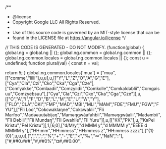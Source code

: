 /**
 * @license
 * Copyright Google LLC All Rights Reserved.
 *
 * Use of this source code is governed by an MIT-style license that can be
 * found in the LICENSE file at https://angular.io/license
 */

// THIS CODE IS GENERATED - DO NOT MODIFY.
  (function(global) {
    global.ng = global.ng || {};
    global.ng.common = global.ng.common || {};
    global.ng.common.locales = global.ng.common.locales || {};
    const u = undefined;
    function plural(val) {
const n = val;

return 5;
}
    global.ng.common.locales['mua'] = ["mua",[["comme","lilli"],u,u],u,[["Y","L","Z","O","A","G","E"],["Cya","Cla","Czi","Cko","Cka","Cga","Cze"],["Com’yakke","Comlaaɗii","Comzyiiɗii","Comkolle","Comkaldǝɓlii","Comgaisuu","Comzyeɓsuu"],["Cya","Cla","Czi","Cko","Cka","Cga","Cze"]],u,[["O","A","I","F","D","B","L","M","E","U","W","Y"],["FLO","CLA","CKI","FMF","MAD","MBI","MLI","MAM","FDE","FMU","FGW","FYU"],["Fĩi Loo","Cokcwaklaŋne","Cokcwaklii","Fĩi Marfoo","Madǝǝuutǝbijaŋ","Mamǝŋgwãafahbii","Mamǝŋgwãalii","Madǝmbii","Fĩi Dǝɓlii","Fĩi Mundaŋ","Fĩi Gwahlle","Fĩi Yuru"]],u,[["KK","PK"],u,["KǝPel Kristu","Pel Kristu"]],1,[6,0],["d/M/y","d MMM y","d MMMM y","EEEE d MMMM y"],["HH:mm","HH:mm:ss","HH:mm:ss z","HH:mm:ss zzzz"],["{1} {0}",u,u,u],[",",".",";","%","+","-","E","×","‰","∞","NaN",":"],["#,##0.###","#,##0%","¤#,##0.00",